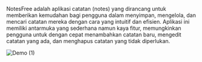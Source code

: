 NotesFree adalah aplikasi catatan (notes) yang dirancang untuk memberikan kemudahan bagi pengguna dalam menyimpan, mengelola, dan mencari catatan mereka dengan cara yang intuitif dan efisien. Aplikasi ini memiliki antarmuka yang sederhana namun kaya fitur, memungkinkan pengguna untuk dengan cepat menambahkan catatan baru, mengedit catatan yang ada, dan menghapus catatan yang tidak diperlukan.


![Demo (1)](https://github.com/user-attachments/assets/e23ed3e8-228a-40d1-a461-76be2355f827)
